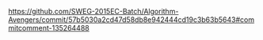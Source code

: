 https://github.com/SWEG-2015EC-Batch/Algorithm-Avengers/commit/57b5030a2cd47d58db8e942444cd19c3b63b5643#commitcomment-135264488
